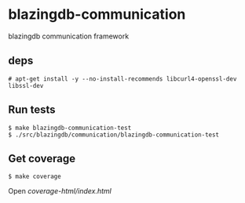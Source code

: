 # blazingdb-communication
blazingdb communication framework

## deps

```
# apt-get install -y --no-install-recommends libcurl4-openssl-dev libssl-dev
```

## Run tests

```
$ make blazingdb-communication-test
$ ./src/blazingdb/communication/blazingdb-communication-test
```

## Get coverage

```
$ make coverage
```

Open _coverage-html/index.html_

